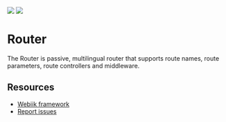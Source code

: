 <p align="left">
<img src="https://img.shields.io/packagist/l/webiik/webiik.svg"/>
<img src="https://img.shields.io/badge/dependencies-0-brightgreen.svg"/>
</p>

Router
======
The Router is passive, multilingual router that supports route names, route parameters, route controllers and middleware.

Resources
---------
* [Webiik framework][1]
* [Report issues][2]

[1]: https://github.com/webiik/webiik
[2]: https://github.com/webiik/webiik-components/issues